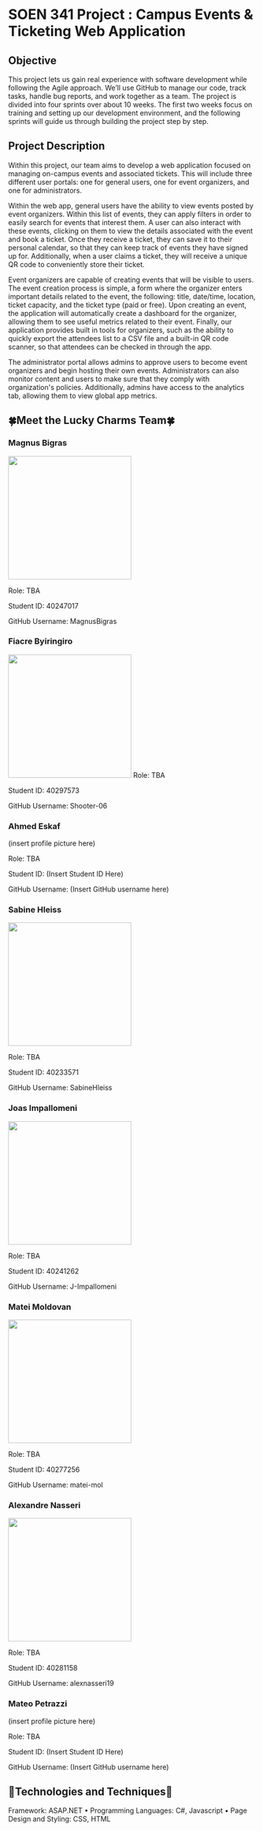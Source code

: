 # SOEN 341 Project : Campus Events & Ticketing Web Application

<h2>Objective</h2>
This project lets us gain real experience with software development while following the Agile approach. We’ll use GitHub to manage our code, track tasks, handle bug reports, and work together as a team. The project is divided into four sprints over about 10 weeks. The first two weeks focus on training and setting up our development environment, and the following sprints will guide us through building the project step by step.

<h2>Project Description</h2>
<p>Within this project, our team aims to develop a web application focused on managing on-campus events and associated tickets. This will include three different user portals: one for general users, one for event organizers, and one for administrators.</p>

<p>Within the web app, general users have the ability to view events posted by event organizers. Within this list of events, they can apply filters in order to easily search for events that interest them. A user can also interact with these events, clicking on them to view the details associated with the event and book a ticket. Once they receive a ticket, they can save it to their personal calendar, so that they can keep track of events they have signed up for. Additionally, when a user claims a ticket, they will receive a unique QR code to conveniently store their ticket.</p>

<p>Event organizers are capable of creating events that will be visible to users. The event creation process is simple, a form where the organizer enters important details related to the event, the following: title, date/time, location, ticket capacity, and the ticket type (paid or free). Upon creating an event, the application will automatically create a dashboard for the organizer, allowing them to see useful metrics related to their event. Finally, our application provides built in tools for organizers, such as the ability to quickly export the attendees list to a CSV file and a built-in QR code scanner, so that attendees can be checked in through the app.</p>

<p>The administrator portal allows admins to approve users to become event organizers and begin hosting their own events. Administrators can also monitor content and users to make sure that they comply with organization's policies. Additionally, admins have access to the analytics tab, allowing them to view global app metrics.</p>


<h2>🍀Meet the Lucky Charms Team🍀</h2>

<h3>Magnus Bigras</h3>

<img src="https://wallpapers.com/images/hd/duck-artwork-pfp-l8f1d19gsgqhvto8.jpg" width="250">

Role: TBA

Student ID: 40247017 

GitHub Username: MagnusBigras

<h3>Fiacre Byiringiro</h3>

<img src="https://wallpapers.com/images/hd/minimal-spider-man-miles-morales-l3weddb4jvvyargo.jpg" width="250">
Role: TBA

Student ID: 40297573

GitHub Username: Shooter-06

<h3>Ahmed Eskaf</h3>
(insert profile picture here)

Role: TBA

Student ID: (Insert Student ID Here)

GitHub Username: (Insert GitHub username here)

<h3>Sabine Hleiss</h3>

<img src="https://wallpapers.com/images/hd/cute-dino-pictures-22x9mzik3ssfdch7.jpg" width="250">

Role: TBA

Student ID: 40233571

GitHub Username: SabineHleiss

<h3>Joas Impallomeni</h3>

<img src="https://https//wallpapers.com/picture/funny-kermit-pictures-qtyu0qqhg90pptrw.jpg" width="250">

Role: TBA

Student ID: 40241262

GitHub Username: J-Impallomeni

<h3>Matei Moldovan</h3>

<img src="https://static.wikia.nocookie.net/character-stats-and-profiles/images/b/bf/Kung-Fu-Panda-Render-copy.gif/revision/latest?cb=20201230122236" width="250">

Role: TBA

Student ID: 40277256

GitHub Username: matei-mol

<h3>Alexandre Nasseri</h3>
<img src="https://static.wikia.nocookie.net/phineasandferb/images/6/66/Profile_-_Perry_the_Platypus.PNG/revision/latest?cb=20200401182751" width="250">

Role: TBA

Student ID: 40281158

GitHub Username: alexnasseri19

<h3>Mateo Petrazzi</h3>
(insert profile picture here)

Role: TBA

Student ID: (Insert Student ID Here)

GitHub Username: (Insert GitHub username here)

<h2>🤖Technologies and Techniques🤖</h2>

Framework: ASAP.NET • Programming Languages: C#, Javascript • Page Design and Styling: CSS, HTML

